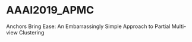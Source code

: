 # AAAI2019_APMC
Anchors Bring Ease: An Embarrassingly Simple Approach to Partial Multi-view Clustering
